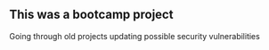 ## This was a bootcamp project

Going through old projects updating possible security vulnerabilities